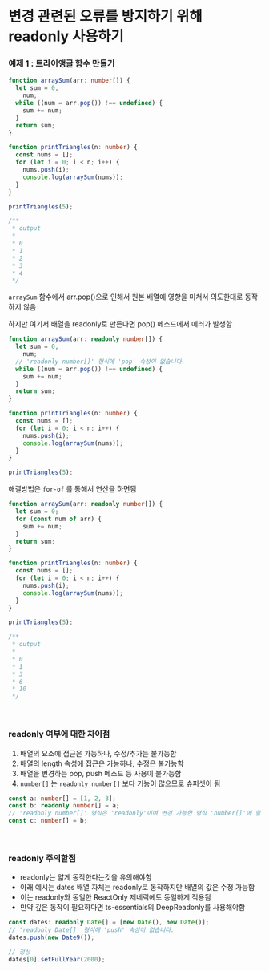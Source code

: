 # 변경 관련된 오류를 방지하기 위해 readonly 사용하기

### 예제 1 : 트라이앵글 함수 만들기

```ts
function arraySum(arr: number[]) {
  let sum = 0,
    num;
  while ((num = arr.pop()) !== undefined) {
    sum += num;
  }
  return sum;
}

function printTriangles(n: number) {
  const nums = [];
  for (let i = 0; i < n; i++) {
    nums.push(i);
    console.log(arraySum(nums));
  }
}

printTriangles(5);

/**
 * output
 *
 * 0
 * 1
 * 2
 * 3
 * 4
 */
```

`arraySum` 함수에서 arr.pop()으로 인해서 원본 배열에 영향을 미쳐서 의도한대로 동작하지 않음

하지만 여기서 배열을 readonly로 만든다면 pop() 메소드에서 에러가 발생함

```ts
function arraySum(arr: readonly number[]) {
  let sum = 0,
    num;
  // 'readonly number[]' 형식에 'pop' 속성이 없습니다.
  while ((num = arr.pop()) !== undefined) {
    sum += num;
  }
  return sum;
}

function printTriangles(n: number) {
  const nums = [];
  for (let i = 0; i < n; i++) {
    nums.push(i);
    console.log(arraySum(nums));
  }
}

printTriangles(5);
```

해결방법은 `for-of` 를 통해서 연산을 하면됨

```ts
function arraySum(arr: readonly number[]) {
  let sum = 0;
  for (const num of arr) {
    sum += num;
  }
  return sum;
}

function printTriangles(n: number) {
  const nums = [];
  for (let i = 0; i < n; i++) {
    nums.push(i);
    console.log(arraySum(nums));
  }
}

printTriangles(5);

/**
 * output
 *
 * 0
 * 1
 * 3
 * 6
 * 10
 */
```

<br/>

### readonly 여부에 대한 차이점

1. 배열의 요소에 접근은 가능하나, 수정/추가는 불가능함
2. 배열의 length 속성에 접근은 가능하나, 수정은 불가능함
3. 배열을 변경하는 pop, push 메소드 등 사용이 불가능함
4. `number[]` 는 `readonly number[]` 보다 기능이 많으므로 슈퍼셋이 됨

```ts
const a: number[] = [1, 2, 3];
const b: readonly number[] = a;
// 'readonly number[]' 형식은 'readonly'이며 변경 가능한 형식 'number[]'에 할당할 수 없습니다.
const c: number[] = b;
```

<br/>

### readonly 주의할점

- readonly는 얇게 동작한다는것을 유의해야함
- 아래 예시는 dates 배열 자체는 readonly로 동작하지만 배열의 값은 수정 가능함
- 이는 readonly와 동일한 ReactOnly 제네릭에도 동일하게 적용됨
- 만약 깊은 동작이 필요하다면 ts-essentials의 DeepReadonly를 사용해야함

```ts
const dates: readonly Date[] = [new Date(), new Date()];
// 'readonly Date[]' 형식에 'push' 속성이 없습니다.
dates.push(new Date9());

// 정상
dates[0].setFullYear(2000);
```
